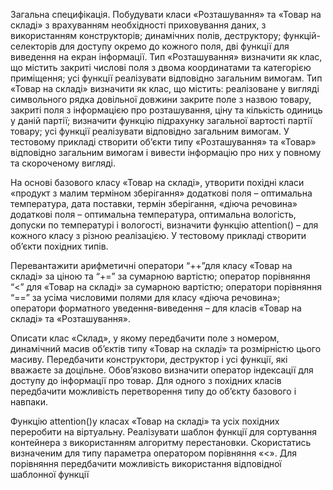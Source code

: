 Загальна специфікація. Побудувати класи «Розташування» та «Товар на складі» з врахуванням необхідності приховування даних, з використанням конструкторів; динамічних полів, деструктору; функцій-селекторів для доступу окремо до кожного поля, дві функції для виведення на екран інформації. Тип «Розташування» визначити як клас, що містить закриті числові поля з двома координатами та категорією приміщення; усі функції реалізувати відповідно загальним вимогам. Тип «Товар на складі» визначити як клас, що містить: реалізоване у вигляді символьного рядка довільної довжини закрите поле з назвою товару, закриті поля з інформацією про розташування, ціну та кількість одиниць у даній партії; визначити функцію підрахунку загальної вартості партії товару; усі функції реалізувати відповідно загальним вимогам. У тестовому прикладі створити об’єкти типу «Розташування» та «Товар» відповідно загальним вимогам і вивести інформацію про них у повному та скороченому вигляді.

На основі базового класу «Товар на складі», утворити похідні класи «продукт з малим терміном зберігання» додаткові поля – оптимальна температура, дата поставки, термін зберігання, «діюча речовина» додаткові поля – оптимальна температура, оптимальна вологість, допуски по температурі і вологості, визначити функцію attention() – для кожного класу з різною реалізацією. У тестовому прикладі створити об’єкти похідних типів.

Перевантажити арифметичні оператори “++”для класу «Товар на складі» за ціною та “+=”  за сумарною вартістю; оператор порівняння “<” для «Товар на складі» за сумарною вартістю; оператори порівняння “==” за усіма числовими полями для класу «діюча речовина»; оператори форматного уведення-виведення – для класів «Товар на складі» та «Розташування». 

Описати клас «Склад», у якому передбачити поле з номером, динамічний масив об’єктів типу «Товар на складі» та розмірністю цього масиву. Передбачити конструктори, деструктор і усі функції, які вважаєте за доцільне. Обов’язково визначити оператор індексації для доступу до інформації про товар. Для одного з похідних класів передбачити можливість перетворення типу до об’єкту базового і навпаки.

Функцію attention()у класах «Товар на складі» та усіх похідних переробити на віртуальну. Реалізувати шаблон функції для сортування контейнера з використанням алгоритму перестановки. Скористатись визначеним для типу параметра оператором порівняння «<». Для порівняння передбачити можливість використання відповідної шаблонної функції
